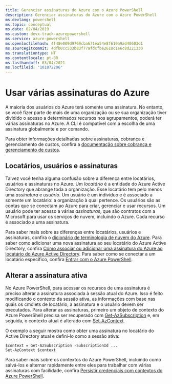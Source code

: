 ```yaml
---
title: Gerenciar assinaturas do Azure com o Azure PowerShell
description: Gerenciar assinaturas do Azure com o Azure PowerShell
ms.devlang: powershell
ms.topic: conceptual
ms.date: 02/04/2019
ms.custom: devx-track-azurepowershell
ms.service: azure-powershell
ms.openlocfilehash: 4f48e009d9769cba671ea54e8f619a9ad40603d1
ms.sourcegitcommit: 4dfb0cc533b83f77afdcfbe2618c1e6c8d221330
ms.translationtype: HT
ms.contentlocale: pt-BR
ms.lasthandoff: 03/04/2021
ms.locfileid: "101872206"
---
```

# <a name="use-multiple-azure-subscriptions"></a>Usar várias assinaturas do Azure

A maioria dos usuários do Azure terá somente uma assinatura. No entanto, se você fizer parte de mais de uma organização ou se sua organização tiver dividido o acesso a determinados recursos nos agrupamentos, poderá ter várias assinaturas no Azure. A CLI é compatível com a escolha de uma assinatura globalmente e por comando.

Para obter informações detalhadas sobre assinaturas, cobrança e gerenciamento de custos, confira a [documentação sobre cobrança e gerenciamento de custos](/azure/billing/).

## <a name="tenants-users-and-subscriptions"></a>Locatários, usuários e assinaturas

Talvez você tenha alguma confusão sobre a diferença entre locatários, usuários e assinaturas no Azure. Um _locatário_ é a entidade do Azure Active Directory que abrange toda a organização. Esse locatário tem pelo menos uma _assinatura_ e _usuário_. Um usuário é um indivíduo e é associado a somente um locatário: a organização à qual pertence. Os usuários são as contas que se conectam ao Azure para criar, gerenciar e usar recursos.
Um usuário pode ter acesso a várias _assinaturas_, que são contratos com a Microsoft para usar os serviços de nuvem, incluindo o Azure. Cada recurso é associado a uma assinatura.

Para saber mais sobre as diferenças entre locatários, usuários e assinaturas, confira o [dicionário de terminologia de nuvem do Azure](/azure/azure-glossary-cloud-terminology).  Para saber como adicionar uma nova assinatura ao seu locatário do Azure Active Directory, confira [Como associar ou adicionar uma assinatura do Azure ao locatário do Azure Active Directory](/azure/active-directory/active-directory-how-subscriptions-associated-directory).
Para saber como se conectar a um locatário específico, confira [Entrar com o Azure PowerShell](/powershell/azure/authenticate-azureps).

## <a name="change-the-active-subscription"></a>Alterar a assinatura ativa

No Azure PowerShell, para acessar os recursos de uma assinatura é preciso alterar a assinatura associada à sessão atual do Azure.
Isso é feito modificando o contexto da sessão ativa, as informações com base nas quais os cmdlets de locatário, a assinatura e o usuário devem ser executados.
Para alterar as assinaturas, primeiro um objeto de contexto do Azure PowerShell precisa ser recuperado com [Get-AzSubscription](/powershell/module/az.accounts/get-azsubscription) e, em seguida, o contexto atual é alterado com [Set-AzContext](/powershell/module/az.accounts/set-azcontext).

O exemplo a seguir mostra como obter uma assinatura no locatário do Active Directory atual e defini-lo como a sessão ativa:

```powershell-interactive
$context = Get-AzSubscription -SubscriptionId ...
Set-AzContext $context
```

Para saber mais sobre os contextos do Azure PowerShell, incluindo como salvá-los e alternar rapidamente entre eles para trabalhar com várias assinaturas com facilidade, confira [Persistir credenciais com contextos do Azure PowerShell](context-persistence.md).

